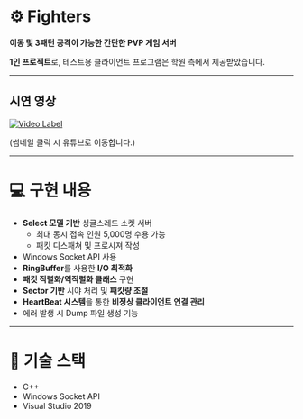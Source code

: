 # ⚙ Fighters

**이동 및 3패턴 공격이 가능한 간단한 PVP 게임 서버**

**1인 프로젝트**로, 테스트용 클라이언트 프로그램은 학원 측에서 제공받았습니다.

---

## 시연 영상

[![Video Label](http://img.youtube.com/vi/7yijMzRkLTw/0.jpg)](https://youtu.be/7yijMzRkLTw)

(썸네일 클릭 시 유튜브로 이동합니다.)

---

# :computer: 구현 내용

- **Select 모델 기반** 싱글스레드 소켓 서버
  - 최대 동시 접속 인원 5,000명 수용 가능
  - 패킷 디스패쳐 및 프로시져 작성
- Windows Socket API 사용
- **RingBuffer**를 사용한 **I/O 최적화**
- **패킷 직렬화/역직렬화 클래스** 구현
- **Sector 기반** 시야 처리 및 **패킷량 조절**
- **HeartBeat 시스템**을 통한 **비정상 클라이언트 연결 관리**
- 에러 발생 시 Dump 파일 생성 기능

---

# :seedling: 기술 스택

- C++
- Windows Socket API
- Visual Studio 2019
